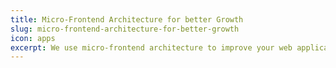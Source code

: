```yaml
---
title: Micro-Frontend Architecture for better Growth
slug: micro-frontend-architecture-for-better-growth
icon: apps
excerpt: We use micro-frontend architecture to improve your web application. Divide it into smaller services for easier management, updates, and scaling.
---
```

